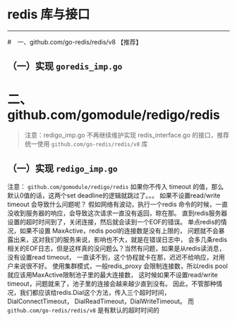 # redis 库与接口
---



#　一、github.com/go-redis/redis/v8 【推荐】
## （一）实现 `goredis_imp.go`

# 二、github.com/gomodule/redigo/redis
> 注意：redigo_imp.go 不再继续维护实现 redis_interface.go 的接口，推荐统一使用 `github.com/go-redis/redis/v8` 库

## （一）实现 `redigo_imp.go`

注意：
`github.com/gomodule/redigo/redis` 如果你不传入 timeout 的值，那么默认0值的话，这两个set deadline的逻辑就跳过了。。。
如果不设置read/write timeout 会导致什么问题呢？
假如网络有波动，执行一个redis 命令的时候，一直没收到服务器的响应，会导致这次请求一直没有返回，晾在那。
直到redis服务器设置的超时时间到了，关闭连接，然后就会读到一个EOF的错误。
单点redis的情况，如果不设置 MaxActive，redis pool的连接数是没有上限的，
问题就不会暴露出来，这对我们的服务来说，影响也不大，就是在错误日志中，
会多几条redis相关的EOF日志，但是这样真的没问题么？当然有问题，如果是从redis读消息，没有设置read timeout，
一直读不到，这个协程就卡在那，迟迟不给响应，对用户来说很不好。
使用集群模式，一般redis_proxy 会限制连接数，所以redis pool 就应该用MaxActive限制池子里的最大连接数，
这时候如果不设置read/write timeout，问题就来了，池子里的连接会越来越少直到没有。
因此，不管那种情况，我们都应该给redis.Dial这个方法，传入三个超时时间，DialConnectTimeout， DialReadTimeout，DialWriteTimeout。
而 `github.com/go-redis/redis/v8` 是有默认的超时时间的